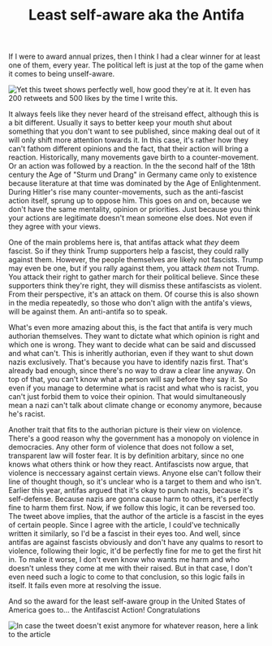 ﻿---
layout: post
title: Least self-aware aka the Antifa
---


If I were to award annual prizes, then I think I had a clear winner for at least one of them, every year. The political left is just at the top of the game when it comes to being unself-aware.

![Yet this tweet shows perfectly well, how good they're at it](https://twitter.com/jobhaver/status/894227204858576902). It even has 200 retweets and 500 likes by the time I write this.

It always feels like they never heard of the streisand effect, although this is a bit different. Usually it says to better keep your mouth shut about something that you don't want to see published, since making deal out of it will only shift more attention towards it. In this case, it's rather how they can't fathom different opinions and the fact, that their action will bring a reaction. Historically, many movements gave birth to a counter-movement. Or an action was followed by a reaction. In the the second half of the 18th century the Age of "Sturm und Drang" in Germany came only to existence because literature at that time was dominated by the Age of Enlightenment. During Hitler's rise many counter-movements, such as the anti-fascist action itself, sprung up to oppose him. This goes on and on, because we don't have the same mentality, opinion or priorities. Just because you think your actions are legitimate doesn't mean someone else does. Not even if they agree with your views.

One of the main problems here is, that antifas attack what _they_ deem fascist. So if they think Trump supporters help a fascist, they could rally against them. However, the people themselves are likely not fascists. Trump may even be one, but if you rally against them, you attack _them_ not Trump. You attack their right to gather march for their political believe. Since these supporters think they're right, they will dismiss these antifascists as violent. From their perspective, it's an attack on them. Of course this is also shown in the media repeatedly, so those who don't align with the antifa's views, will be against them. An anti-antifa so to speak.

What's even more amazing about this, is the fact that antifa is very much authorian themselves. They want to dictate what which opinion is right and which one is wrong. They want to decide what can be said and discussed and what can't. This is inheritly authorian, even if they want to shut down nazis exclusively. That's because you have to identify nazis first. That's already bad enough, since there's no way to draw a clear line anyway. On top of that, you can't know what a person will say before they say it. So even if you manage to determine what is racist and what who is racist, you can't just forbid them to voice their opinion. That would simultaneously mean a nazi can't talk about climate change or economy anymore, because he's racist. 

Another trait that fits to the authorian picture is their view on violence. There's a good reason why the government has a monopoly on violence in democracies. Any other form of violence that does not follow a set, transparent law will foster fear. It is by definition arbitary, since no one knows what others think or how they react. Antifascists now argue, that violence is neccessary against certain views. Anyone else can't follow their line of thought though, so it's unclear who is a target to them and who isn't. Earlier this year, antifas argued that it's okay to punch nazis, because it's self-defense. Because nazis are gonna cause harm to others, it's perfectly fine to harm them first. Now, if we follow this logic, it can be reversed too. The tweet above implies, that the author of the article is a fascist in the eyes of certain people. Since I agree with the article, I could've technically written it similarly, so I'd be a fascist in their eyes too. And well, since antifas are against fascists obviously and don't have any qualms to resort to violence, following their logic, it'd be perfectly fine for me to get the first hit in. To make it worse, I don't even know who wants me harm and who doesn't unless they come at me with their raised. But in that case, I don't even need such a logic to come to that conclusion, so this logic fails in itself. It fails even more at resolving the issue.

And so the award for the least self-aware group in the United States of America goes to... the Antifascist Action! Congratulations

![In case the tweet doesn't exist anymore for whatever reason, here a link to the article](https://www.theatlantic.com/magazine/archive/2017/09/the-rise-of-the-violent-left/534192/?)
